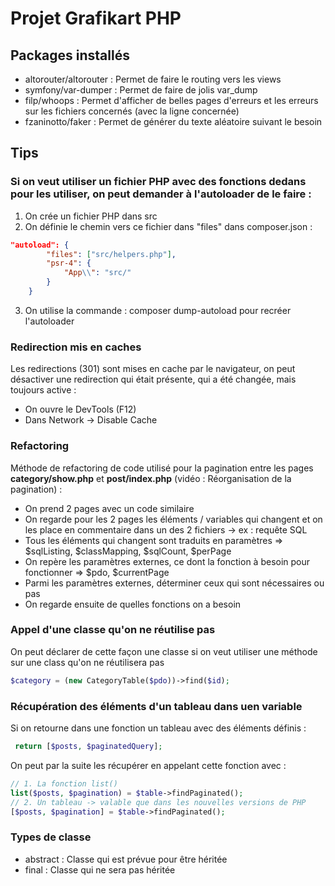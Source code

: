 # Projet Grafikart PHP

## Packages installés
- altorouter/altorouter : Permet de faire le routing vers les views
- symfony/var-dumper : Permet de faire de jolis var_dump
- filp/whoops : Permet d'afficher de belles pages d'erreurs et les erreurs sur les fichiers concernés (avec la ligne concernée)
- fzaninotto/faker : Permet de générer du texte aléatoire suivant le besoin

## Tips
### Si on veut utiliser un fichier PHP avec des fonctions dedans pour les utiliser, on peut demander à l'autoloader de le faire :
1. On crée un fichier PHP dans src
2. On définie le chemin vers ce fichier dans "files" dans composer.json :
```json
"autoload": {
        "files": ["src/helpers.php"],
        "psr-4": {
            "App\\": "src/"
        }
    }
```
3. On utilise la commande : composer dump-autoload pour recréer l'autoloader

### Redirection mis en caches
Les redirections (301) sont mises en cache par le navigateur, on peut désactiver une redirection qui était présente, qui a été changée, mais toujours active :
- On ouvre le DevTools (F12)
- Dans Network -> Disable Cache


### Refactoring
Méthode de refactoring de code utilisé pour la pagination entre les pages **category/show.php** et **post/index.php** (vidéo : Réorganisation de la pagination) :
- On prend 2 pages avec un code similaire
- On regarde pour les 2 pages les éléments / variables qui changent et on les place en commentaire dans un des 2 fichiers -> ex : requête SQL
- Tous les éléments qui changent sont traduits en paramètres => $sqlListing, $classMapping, $sqlCount, $perPage
- On repère les paramètres externes, ce dont la fonction à besoin pour fonctionner => $pdo, $currentPage
- Parmi les paramètres externes, déterminer ceux qui sont nécessaires ou pas
- On regarde ensuite de quelles fonctions on a besoin

### Appel d'une classe qu'on ne réutilise pas
On peut déclarer de cette façon une classe si on veut utiliser une méthode sur une class qu'on ne réutilisera pas
```PHP
$category = (new CategoryTable($pdo))->find($id);
```

### Récupération des éléments d'un tableau dans uen variable
Si on retourne dans une fonction un tableau avec des éléments définis :
```PHP
 return [$posts, $paginatedQuery];
```
On peut par la suite les récupérer en appelant cette fonction avec :
```PHP
// 1. La fonction list()
list($posts, $pagination) = $table->findPaginated();
// 2. Un tableau -> valable que dans les nouvelles versions de PHP
[$posts, $pagination] = $table->findPaginated();
```

### Types de classe
- abstract : Classe qui est prévue pour être héritée
- final : Classe qui ne sera pas héritée